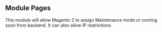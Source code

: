 ## Module Pages
This module will allow Magento 2 to assign Maintenance mode or coming soon from backend.
It can also allow IP restrictions.
